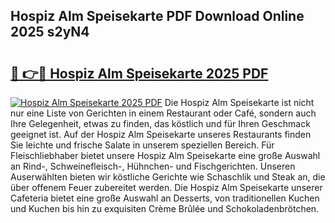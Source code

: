 ## Hospiz Alm Speisekarte PDF Download Online 2025 s2yN4

# <h2><a href="http://gcd809.nevu.top/?p=Hospiz+Alm+Speisekarte">🔗 👉🔴 Hospiz Alm Speisekarte 2025 PDF</a></h2>

[![Hospiz Alm Speisekarte 2025 PDF](https://i.imgur.com/dBaPXMq.png)](http://gcd809.nevu.top/?p=Hospiz+Alm+Speisekarte)
Die Hospiz Alm Speisekarte ist nicht nur eine Liste von Gerichten in einem Restaurant oder Café, sondern auch Ihre Gelegenheit, etwas zu finden, das köstlich und für Ihren Geschmack geeignet ist. Auf der Hospiz Alm Speisekarte unseres Restaurants finden Sie leichte und frische Salate in unserem speziellen Bereich. Für Fleischliebhaber bietet unsere Hospiz Alm Speisekarte eine große Auswahl an Rind-, Schweinefleisch-, Hühnchen- und Fischgerichten. Unseren Auserwählten bieten wir köstliche Gerichte wie Schaschlik und Steak an, die über offenem Feuer zubereitet werden. Die Hospiz Alm Speisekarte unserer Cafeteria bietet eine große Auswahl an Desserts, von traditionellen Kuchen und Kuchen bis hin zu exquisiten Crème Brûlée und Schokoladenbrötchen.
